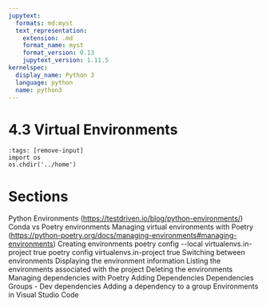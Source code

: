 ```yaml
---
jupytext:
  formats: md:myst
  text_representation:
    extension: .md
    format_name: myst
    format_version: 0.13
    jupytext_version: 1.11.5
kernelspec:
  display_name: Python 3
  language: python
  name: python3
---
```


# 4.3 Virtual Environments
```{code-cell} python
:tags: [remove-input]
import os
os.chdir('../home')
```
# Sections
Python Environments (https://testdriven.io/blog/python-environments/)
Conda vs Poetry environments
Managing virtual environments with Poetry (https://python-poetry.org/docs/managing-environments#managing-environments)
Creating environments
poetry config --local virtualenvs.in-project true
poetry config virtualenvs.in-project true
Switching between environments
Displaying the environment information
Listing the environments associated with the project
Deleting the environments
Managing dependencies with Poetry
Adding Dependencies 
Dependencies Groups - Dev dependencies
Adding a dependency to a group
Environments in Visual Studio Code



